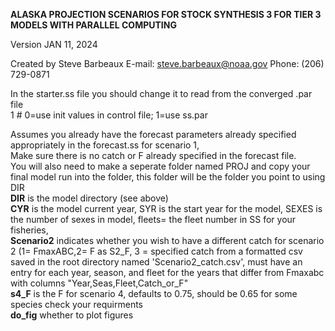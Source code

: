  
<B> ALASKA PROJECTION SCENARIOS FOR STOCK SYNTHESIS 3 FOR TIER 3 MODELS WITH PARALLEL COMPUTING </B>

 Version JAN 11, 2024

 Created by Steve Barbeaux E-mail: steve.barbeaux@noaa.gov  Phone: (206) 729-0871 
 

 In the starter.ss file you should change it to read from the converged .par file <br>
   1 # 0=use init values in control file; 1=use ss.par
 
Assumes you already have the forecast parameters already specified appropriately in the forecast.ss for scenario 1, <br>
Make sure there is no catch or F already specified in the forecast file.<br>
You will also need to make a seperate folder named PROJ and copy your final model run into the folder, this folder will be the folder you point to using DIR <br>
<b>DIR</b> is the model directory (see above)<br>
<b>CYR</b> is the model current year, SYR is the start year for the model, SEXES is the number of sexes in model, fleets= the fleet number in SS for your fisheries, <br>
<b>Scenario2</b> indicates whether you wish to have a different catch for scenario 2 (1= FmaxABC,2= F as S2_F, 3 = specified catch from a formatted csv saved in the root directory named 'Scenario2_catch.csv', must have an entry for each year, season, and fleet for the years that differ from Fmaxabc with columns "Year,Seas,Fleet,Catch_or_F" <br>
<b>s4_F</b> is the F for scenario 4, defaults to 0.75, should be 0.65 for some species check your requirments <br>
<b>do_fig</b> whether to plot figures
